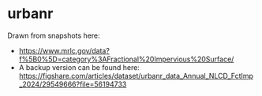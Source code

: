 # urbanr

Drawn from snapshots here:

- https://www.mrlc.gov/data?f%5B0%5D=category%3AFractional%20Impervious%20Surface/
- A backup version can be found here: https://figshare.com/articles/dataset/urbanr_data_Annual_NLCD_FctImp_2024/29549666?file=56194733